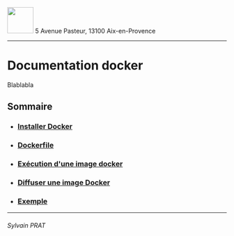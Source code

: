 <img style="height: 60px;" src="http://www.lpl-aix.fr/wp-content/uploads/2018/04/LPL_240_180.jpg" />
5 Avenue Pasteur, 13100 Aix-en-Provence

***

# Documentation docker

Blablabla

## Sommaire


- ### <a href="https://github.com/sylvain-prat/DocDocker/blob/master/Set_up/Installer_Docker.md">Installer Docker</a>

- ### <a href="https://github.com/sylvain-prat/DocDocker/blob/master/Dockerfile/Dockerfile.md">Dockerfile</a>

- ### <a href="https://github.com/sylvain-prat/DocDocker/blob/master/Lancer_une_image_docker/lancement_image_docker.md">Exécution d'une image docker</a>

- ### <a href="https://github.com/sylvain-prat/DocDocker/blob/master/Diffusion_Image_Docker/Diffusion_Image_Docker.md">Diffuser une image Docker</a>

- ### <a href="https://github.com/sylvain-prat/DocDocker/blob/master/Exemple/Exemple.md">Exemple</a>


---
###### Sylvain PRAT
